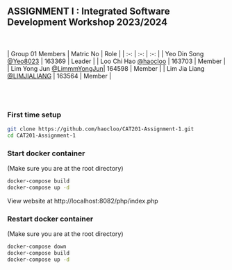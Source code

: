 ## ASSIGNMENT I : Integrated Software Development Workshop 2023/2024

<br><br>
| Group 01 Members                                                     | Matric No | Role        |
| :-:                                                                  | :-:       | :-:         | 
| Yeo Din Song       [@Yeo8023](https://github.com/Yeo8023)            | 163369    | Leader      |
| Loo Chi Hao          [@haocloo](https://github.com/haocloo)          | 163703    | Member      |
| Lim Yong Jun         [@LimmmYongJun](https://github.com/LimmmYongJun)| 164598    | Member      |
| Lim Jia Liang [@LIMJIALIANG](https://github.com/LIMJIALIANG)         | 163564    | Member      |

<br>

<br>

### First time setup
```bash
git clone https://github.com/haocloo/CAT201-Assignment-1.git
cd CAT201-Assignment-1
```

### Start docker container
(Make sure you are at the root directory)
```bash
docker-compose build
docker-compose up -d
```
View website at http://localhost:8082/php/index.php

### Restart docker container
(Make sure you are at the root directory)
```bash
docker-compose down
docker-compose build
docker-compose up -d
```